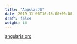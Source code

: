 ```yaml
---
title: "AngularJS"
date: 2019-11-06T16:15:00+00:00
draft: false
weight: 15
---
```


[angularjs.org](https://angularjs.org/)
